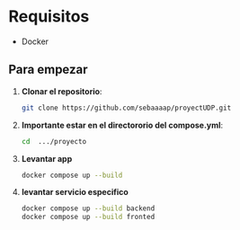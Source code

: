 # Requisitos
- Docker

## Para empezar 
1. **Clonar el repositorio**:
   ```bash
   git clone https://github.com/sebaaaap/proyectUDP.git
   ```
2. **Importante estar en el directororio del compose.yml**:
    ```bash
    cd  .../proyecto
    ```
4. **Levantar app**
   ```bash
   docker compose up --build 
   ```
5. **levantar servicio especifico**
   ```bash
   docker compose up --build backend
   docker compose up --build fronted
   ```


 
